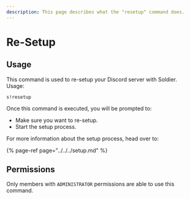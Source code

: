 ```yaml
---
description: This page describes what the "resetup" command does.
---
```


# Re-Setup

## Usage

This command is used to re-setup your Discord server with Soldier.  
Usage:

```text
s!resetup
```

Once this command is executed, you will be prompted to:

* Make sure you want to re-setup.
* Start the setup process.

For more information about the setup process, head over to:

{% page-ref page="../../../setup.md" %}

## Permissions

Only members with `ADMINISTRATOR` permissions are able to use this command. 

